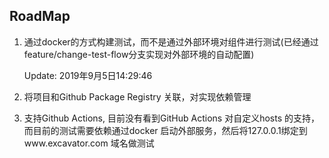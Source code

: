 ## RoadMap

1. 通过docker的方式构建测试，而不是通过外部环境对组件进行测试(已经通过feature/change-test-flow分支实现对外部环境的自动配置)

   Update: 2019年9月5日14:29:46

2. 将项目和Github Package Registry 关联，对实现依赖管理

3. 支持Github Actions, 目前没有看到GitHub Actions 对自定义hosts 的支持，而目前的测试需要依赖通过docker 启动外部服务，然后将127.0.0.1绑定到www.excavator.com 域名做测试
